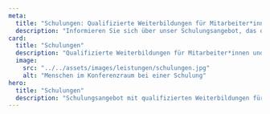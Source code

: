 ```yaml
---
meta:
  title: "Schulungen: Qualifizierte Weiterbildungen für Mitarbeiter*innen und Führungskräfte"
  description: "Informieren Sie sich über unser Schulungsangebot, das qualifizierte Weiterbildungen für Mitarbeiter*innen und Führungskräfte umfasst. Unsere Schulungen vermitteln praxisnahes Wissen für eine effektive und sichere Arbeitsweise."
card:
  title: "Schulungen"
  description: "Qualifizierte Weiterbildungen für Mitarbeiter*innen und Führungskräfte. Unsere praxisorientierten Schulungen fördern die Kompetenzen Ihrer Mitarbeiter und tragen zur Verbesserung der Arbeitsqualität bei."
  image:
    src: "../../assets/images/leistungen/schulungen.jpg"
    alt: "Menschen im Konferenzraum bei einer Schulung"
hero:
  title: "Schulungen"
  description: "Schulungsangebot mit qualifizierten Weiterbildungen für Mitarbeiter*innen und Führungskräfte."
---
```

